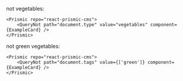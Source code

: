 not vegetables:

    <Prismic repo="react-prismic-cms">
        <QueryNot path="document.type" value="vegetables" component={ExampleCard} />
    </Prismic>

not green vegetables:

    <Prismic repo="react-prismic-cms">
        <QueryNot path="document.tags" value={['green']} component={ExampleCard} />
    </Prismic>
